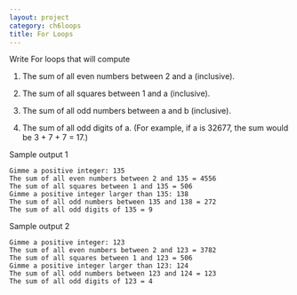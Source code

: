 ```yaml
---
layout: project
category: ch6loops
title: For Loops
---
```

Write For loops that will compute

1. The sum of all even numbers between 2 and a (inclusive).

1. The sum of all squares between 1 and a (inclusive).

1. The sum of all odd numbers between a and b (inclusive).

1. The sum of all odd digits of a. (For example, if a is 32677, the sum would be 3 + 7 + 7 = 17.)



Sample output 1
```
Gimme a positive integer: 135
The sum of all even numbers between 2 and 135 = 4556
The sum of all squares between 1 and 135 = 506
Gimme a positive integer larger than 135: 138
The sum of all odd numbers between 135 and 138 = 272
The sum of all odd digits of 135 = 9
```

Sample output 2
```
Gimme a positive integer: 123
The sum of all even numbers between 2 and 123 = 3782
The sum of all squares between 1 and 123 = 506
Gimme a positive integer larger than 123: 124
The sum of all odd numbers between 123 and 124 = 123
The sum of all odd digits of 123 = 4
```
